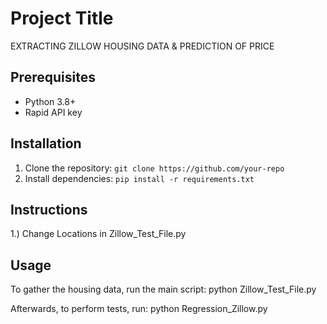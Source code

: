 # Project Title

EXTRACTING ZILLOW HOUSING DATA & PREDICTION OF PRICE

## Prerequisites

- Python 3.8+
- Rapid API key

## Installation

1. Clone the repository: `git clone https://github.com/your-repo`
2. Install dependencies: `pip install -r requirements.txt`

## Instructions
1.) Change Locations in Zillow_Test_File.py

## Usage

To gather the housing data, run the main script:
python Zillow_Test_File.py


Afterwards, to perform tests, run:
python Regression_Zillow.py


